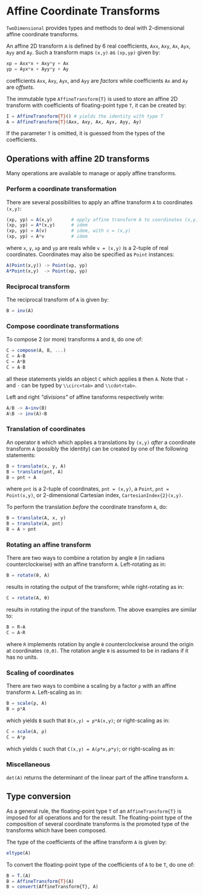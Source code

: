 # Affine Coordinate Transforms

`TwoDimensional` provides types and methods to deal with 2-dimensional affine
coordinate transforms.

An affine 2D transform `A` is defined by 6 real coefficients, `Axx`, `Axy`,
`Ax`, `Ayx`, `Ayy` and `Ay`. Such a transform maps `(x,y)` as `(xp,yp)` given
by:

```julia
xp = Axx*x + Axy*y + Ax
yp = Ayx*x + Ayy*y + Ay
```

coefficients `Axx`, `Axy`, `Ayx`, and `Ayy` are *factors* while coefficients `Ax`
and `Ay` are *offsets*.

The immutable type `AffineTransform{T}` is used to store an affine 2D transform
with coefficients of floating-point type `T`, it can be created by:

```julia
I = AffineTransform{T}() # yields the identity with type T
A = AffineTransform{T}(Axx, Axy, Ax, Ayx, Ayy, Ay)
```

If the parameter `T` is omitted, it is guessed from the types of the
coefficients.


## Operations with affine 2D transforms

Many operations are available to manage or apply affine transforms.


### Perform a coordinate transformation

There are several possibilities to apply an affine transform `A` to coordinates
`(x,y)`:

```julia
(xp, yp) = A(x,y)       # apply affine transform A to coordinates (x,y)
(xp, yp) = A*(x,y)      # idem
(xp, yp) = A(v)         # idem, with v = (x,y)
(xp, yp) = A*v          # idem
```

where `x`, `y`, `xp` and `yp` are reals while `v = (x,y)` is a 2-tuple of real
coordinates.  Coordinates may also be specified as `Point` instances:

```julia
A(Point(x,y)) -> Point(xp, yp)
A*Point(x,y)  -> Point(xp, yp)
```


### Reciprocal transform

The reciprocal transform of `A` is given by:

```julia
B = inv(A)
```

### Compose coordinate transformations

To compose 2 (or more) transforms `A` and `B`, do one of:

```julia
C = compose(A, B, ...)
C = A∘B
C = A*B
C = A⋅B
```

all these statements yields an object `C` which applies `B` then `A`.  Note
that `∘` and `⋅` can be typed by `\\circ<tab>` and `\\cdot<tab>`.

Left and right *"divisions"* of affine tansforms respectively write:

```julia
A/B -> A∘inv(B)
A\B -> inv(A)∘B
```


### Translation of coordinates

An operator `B` which which applies a translations by `(x,y)` *after* a
coordinate transform `A` (possibly the identity) can be created by one of the
following statements:

```julia
B = translate(x, y, A)
B = translate(pnt, A)
B = pnt + A
```

where `pnt` is a 2-tuple of coordinates, `pnt = (x,y)`, a `Point`, `pnt =
Point(x,y)`, or 2-dimensional Cartesian index, `CartesianIndex{2}(x,y)`.

To perform the translation *before* the coordinate transform `A`, do:

```julia
B = translate(A, x, y)
B = translate(A, pnt)
B = A + pnt
```

### Rotating an affine transform

There are two ways to combine a rotation by angle `θ` (in radians
counterclockwise) with an affine transform `A`. Left-rotating as in:

```julia
B = rotate(θ, A)
```

results in rotating the output of the transform; while right-rotating as in:

```julia
C = rotate(A, θ)
```

results in rotating the input of the transform. The above examples are similar
to:

```julia
B = R∘A
C = A∘R
```

where `R` implements rotation by angle `θ` counterclockwise around the origin
at coordinates `(0,0)`. The rotation angle `θ` is assumed to be in radians if
it has no units.


### Scaling of coordinates

There are two ways to combine a scaling by a factor `ρ` with an affine
transform `A`. Left-scaling as in:

```julia
B = scale(ρ, A)
B = ρ*A
```

which yields `B` such that `B(x,y) = ρ*A(x,y)`; or right-scaling as in:

```julia
C = scale(A, ρ)
C = A*ρ
```

which yields `C` such that `C(x,y) = A(ρ*x,ρ*y)`; or right-scaling as in:


### Miscellaneous

`det(A)` returns the determinant of the linear part of the affine transform
`A`.


## Type conversion

As a general rule, the floating-point type `T` of an `AffineTransform{T}` is
imposed for all operations and for the result.  The floating-point type of the
composition of several coordinate transforms is the promoted type of the
transforms which have been composed.

The type of the coefficients of the affine transform `A`  is given by:

```julia
eltype(A)
```

To convert the floating-point type of the coefficients of `A` to be `T`, do one
of:

```julia
B = T.(A)
B = AffineTransform{T}(A)
B = convert(AffineTransform{T}, A)
```
